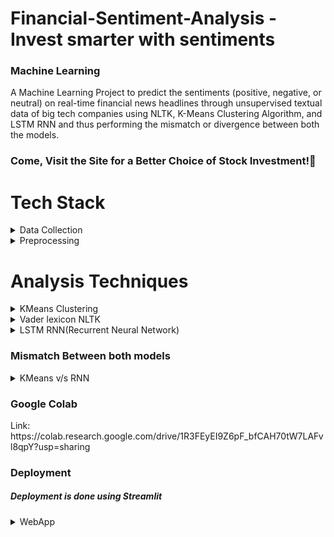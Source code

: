 # Financial-Sentiment-Analysis - Invest smarter with sentiments

<h3>Machine Learning</h3>
<p>A Machine Learning Project to predict the sentiments (positive, negative, or neutral) on real-time financial news headlines through unsupervised textual data of big tech companies using NLTK, K-Means Clustering Algorithm, and LSTM RNN and thus performing the mismatch or divergence between both the models.</p>
<h3>Come, Visit the Site for a Better Choice of Stock Investment!&#127881;</h3>

# Tech Stack<br>
<details>
  <summary>Data Collection</summary>  <br>
  
  > Python's BeautifulSoup module is used to scrape real-time financial news data from finviz.
  > Following that, the headlines are cleaned and prepared for analysis.

</details>

<details>
  <summary>Preprocessing</summary>  <br>
  
  > Lemmatization and stopword elimination are two preprocessing techniques used on the headlines to get the data ready for sentiment analysis.

</details>


  # Analysis Techniques<br>
<details>
<summary>KMeans Clustering</summary>  <br>

  > CountVectorizer is used to create the bag of words model.

  > used to group similar data points together in a process known as clustering. There are three clusters for sentiments like <b>Positive, Negative, and Neutral</b>.


</details>

<details>
<summary>Vader lexicon NLTK</summary>  <br>
  
  > A suite of libraries and programs for symbolic and statistical natural language processing (NLP) for English written in the Python programming language. It supports classification, tokenization, parsing, and semantic reasoning functionalities.

  > Sentiment analysis is done using the NLTK library, more especially the VADER sentiment analyzer. Headlines are categorised as good, negative, or neutral based on the computation of sentiment scores.

  > Results are visualized using matplotlib.
  <img src="https://github.com/Nehagarg816/Financial-Sentiment-Analysis-ML/assets/111566521/9c5ce2ef-a0fa-41d8-85df-4c0264501cec" alt="image" width=500/>

</details>

<details>
<summary>LSTM RNN(Recurrent Neural Network)</summary>  <br>

  > A type of RNN with higher memory power to remember the outputs of each node for a more extended period to produce the outcome for the next node efficiently.
  
  > The preprocessed data is used to train an LSTM RNN model for more sophisticated sentiment analysis. Based on the patterns that were learned from the text input through K-Means clustering, the model classifies attitudes as positive, negative, or neutral, thereby confirming its predictions.

  > Results for the RNN model are visualized using a pie chart in Matplotlib.
  <img src="https://github.com/Nehagarg816/Financial-Sentiment-Analysis-ML/assets/111566521/8f4d2362-8172-478d-bd59-7b953d2675cb" alt="image" width=500>

</details>

<h3>Mismatch Between both models</h3>
<details>
  <summary>KMeans v/s RNN</summary>
  <img src="https://github.com/Nehagarg816/Financial-Sentiment-Analysis-ML/assets/111566521/933e0949-9b49-41b8-89b1-cdd3b41a7c33" alt="image" width=500>
</details>

<h3>Google Colab</h3>
<p>Link: https://colab.research.google.com/drive/1R3FEyEI9Z6pF_bfCAH70tW7LAFvl8qpY?usp=sharing</p>

<h3>Deployment</h3>
<h5>Deployment is done using Streamlit</h5>
<p>

  <details>
    <summary>WebApp</summary>
    <img src="https://github.com/Nehagarg816/Financial-Sentiment-Analysis-ML/assets/111566521/aeeb2ab6-fefc-4663-9ee4-a2e652ee0315" alt="image" width=500><br><br>
    <img src="https://github.com/Nehagarg816/Financial-Sentiment-Analysis-ML/assets/111566521/5294a025-f9fb-4f40-b162-61d0a36dac16" alt="image" width=500><br><br>
    <img src="https://github.com/Nehagarg816/Financial-Sentiment-Analysis-ML/assets/111566521/3f76803a-b84c-48fb-91c4-3d44ed3c9ac2" alt="image" width=500><br><br>
    <img src="https://github.com/Nehagarg816/Financial-Sentiment-Analysis-ML/assets/111566521/1e5d2923-76ec-41e7-b0be-a4e52f7c72dd" alt="image" width=500><br>
  </details>
</p>
